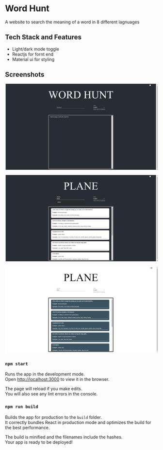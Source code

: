 
# Word Hunt

A website to search the meaning of a word in 8 different lagnuages

## Tech Stack and Features

- Light/dark mode toggle
- Reactjs for fornt end
- Material ui for styling


## Screenshots

![App Screenshot](https://github.com/anastazir/images/blob/master/word-hunt-1.png?raw=true)

![App Screenshot](https://github.com/anastazir/images/blob/master/word-hunt-2.png?raw=true)

![App Screenshot](https://github.com/anastazir/images/blob/master/word-hunt-3.png?raw=true)


### `npm start`

Runs the app in the development mode.\
Open [http://localhost:3000](http://localhost:3000) to view it in the browser.

The page will reload if you make edits.\
You will also see any lint errors in the console.


### `npm run build`

Builds the app for production to the `build` folder.\
It correctly bundles React in production mode and optimizes the build for the best performance.

The build is minified and the filenames include the hashes.\
Your app is ready to be deployed!

  